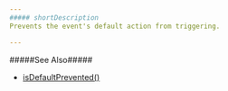 ```yaml
---
##### shortDescription
Prevents the event's default action from triggering.

---
```

#####See Also#####
- [isDefaultPrevented()](/api-reference/50%20Common/Object%20Structures/dxEvent/3%20Methods/isDefaultPrevented().md '/Documentation/ApiReference/Common/Object_Structures/dxEvent/Methods/#isDefaultPrevented')
